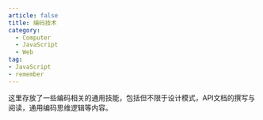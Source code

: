 ```yaml
---
article: false
title: 编码技术
category:
  - Computer
  - JavaScript
  - Web
tag:
- JavaScript
- remember
---
```


这里存放了一些编码相关的通用技能，包括但不限于设计模式，API文档的撰写与阅读，通用编码思维逻辑等内容。
